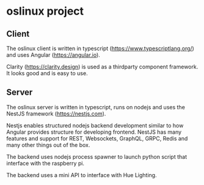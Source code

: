 # oslinux project

## Client
The oslinux client is written in typescript (https://www.typescriptlang.org/) and uses Angular (https://angular.io).

Clarity (https://clarity.design) is used as a thirdparty component framework. It looks good and is easy to use.

## Server
The oslinux server is written in typescript, runs on nodejs and uses the NestJS framework (https://nestjs.com).

Nestjs enables structured nodejs backend development similar to how Angular provides structure for developing frontend. NestJS has many features and support for REST, Websockets, GraphQL, GRPC, Redis and many other things out of the box.

The backend uses nodejs process spawner to launch python script that interface with the raspberry pi.

The backend uses a mini API to interface with Hue Lighting.